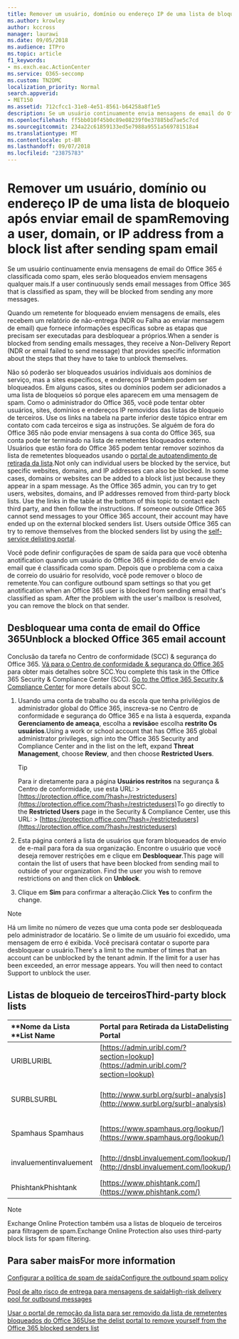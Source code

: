 ```yaml
---
title: Remover um usuário, domínio ou endereço IP de uma lista de bloqueio após enviar email de spam
ms.author: krowley
author: kccross
manager: laurawi
ms.date: 09/05/2018
ms.audience: ITPro
ms.topic: article
f1_keywords:
- ms.exch.eac.ActionCenter
ms.service: O365-seccomp
ms.custom: TN2DMC
localization_priority: Normal
search.appverid:
- MET150
ms.assetid: 712cfcc1-31e8-4e51-8561-b64258a8f1e5
description: Se um usuário continuamente envia mensagens de email do Office 365 é classificada como spam, eles serão bloqueados enviem mensagens qualquer mais.
ms.openlocfilehash: ff5bb010f45b0c89e08239f0e37885bd7ae5c7cd
ms.sourcegitcommit: 234a22c61859133ed5e7988a9551a569781518a4
ms.translationtype: MT
ms.contentlocale: pt-BR
ms.lasthandoff: 09/07/2018
ms.locfileid: "23875783"
---
```

# <a name="removing-a-user-domain-or-ip-address-from-a-block-list-after-sending-spam-email"></a><span data-ttu-id="46712-103">Remover um usuário, domínio ou endereço IP de uma lista de bloqueio após enviar email de spam</span><span class="sxs-lookup"><span data-stu-id="46712-103">Removing a user, domain, or IP address from a block list after sending spam email</span></span>

<span data-ttu-id="46712-104">Se um usuário continuamente envia mensagens de email do Office 365 é classificada como spam, eles serão bloqueados enviem mensagens qualquer mais.</span><span class="sxs-lookup"><span data-stu-id="46712-104">If a user continuously sends email messages from Office 365 that is classified as spam, they will be blocked from sending any more messages.</span></span> 
  
<span data-ttu-id="46712-105">Quando um remetente for bloqueado enviem mensagens de emails, eles recebem um relatório de não-entrega (NDR ou Falha ao enviar mensagem de email) que fornece informações específicas sobre as etapas que precisam ser executadas para desbloquear a próprios.</span><span class="sxs-lookup"><span data-stu-id="46712-105">When a sender is blocked from sending emails messages, they receive a Non-Delivery Report (NDR or email failed to send message) that provides specific information about the steps that they have to take to unblock themselves.</span></span>
  
<span data-ttu-id="46712-p101">Não só poderão ser bloqueados usuários individuais aos domínios de serviço, mas a sites específicos, e endereços IP também podem ser bloqueados. Em alguns casos, sites ou domínios podem ser adicionados a uma lista de bloqueios só porque eles aparecem em uma mensagem de spam. Como o administrador do Office 365, você pode tentar obter usuários, sites, domínios e endereços IP removidos das listas de bloqueio de terceiros. Use os links na tabela na parte inferior deste tópico entrar em contato com cada terceiros e siga as instruções. Se alguém de fora do Office 365 não pode enviar mensagens à sua conta do Office 365, sua conta pode ter terminado na lista de remetentes bloqueados externo. Usuários que estão fora do Office 365 podem tentar remover sozinhos da lista de remetentes bloqueados usando o [portal de autoatendimento de retirada da lista](https://technet.microsoft.com/library/mt661881%28v=exchg.150%29.aspx).</span><span class="sxs-lookup"><span data-stu-id="46712-p101">Not only can individual users be blocked by the service, but specific websites, domains, and IP addresses can also be blocked. In some cases, domains or websites can be added to a block list just because they appear in a spam message. As the Office 365 admin, you can try to get users, websites, domains, and IP addresses removed from third-party block lists. Use the links in the table at the bottom of this topic to contact each third party, and then follow the instructions. If someone outside Office 365 cannot send messages to your Office 365 account, their account may have ended up on the external blocked senders list. Users outside Office 365 can try to remove themselves from the blocked senders list by using the [self-service delisting portal](https://technet.microsoft.com/library/mt661881%28v=exchg.150%29.aspx).</span></span>
  
<span data-ttu-id="46712-p102">Você pode definir configurações de spam de saída para que você obtenha anotification quando um usuário do Office 365 é impedido de envio de email que é classificada como spam. Depois que o problema com a caixa de correio do usuário for resolvido, você pode remover o bloco de remetente.</span><span class="sxs-lookup"><span data-stu-id="46712-p102">You can configure outbound spam settings so that you get anotification when an Office 365 user is blocked from sending email that's classified as spam. After the problem with the user's mailbox is resolved, you can remove the block on that sender.</span></span>
  
## <a name="unblock-a-blocked-office-365-email-account"></a><span data-ttu-id="46712-114">Desbloquear uma conta de email do Office 365</span><span class="sxs-lookup"><span data-stu-id="46712-114">Unblock a blocked Office 365 email account</span></span>

<span data-ttu-id="46712-p103">Conclusão da tarefa no Centro de conformidade (SCC) & segurança do Office 365. [Vá para o Centro de conformidade & segurança do Office 365](go-to-the-securitycompliance-center.md) para obter mais detalhes sobre SCC.</span><span class="sxs-lookup"><span data-stu-id="46712-p103">You complete this task in the Office 365 Security & Compliance Center (SCC). [Go to the Office 365 Security & Compliance Center](go-to-the-securitycompliance-center.md) for more details about SCC.</span></span>

1. <span data-ttu-id="46712-117">Usando uma conta de trabalho ou da escola que tenha privilégios de administrador global do Office 365, inscreva-se no Centro de conformidade e segurança do Office 365 e na lista à esquerda, expanda **Gerenciamento de ameaça**, escolha a **revisão**e escolha **restrito Os usuários**.</span><span class="sxs-lookup"><span data-stu-id="46712-117">Using a work or school account that has Office 365 global administrator privileges, sign into the Office 365 Security and Compliance Center and in the list on the left, expand **Threat Management**, choose **Review**, and then choose **Restricted Users**.</span></span>
    
    > [!TIP]
    > <span data-ttu-id="46712-118">Para ir diretamente para a página **Usuários restritos** na segurança &amp; Centro de conformidade, use esta URL: >[https://protection.office.com/?hash=/restrictedusers](https://protection.office.com/?hash=/restrictedusers)</span><span class="sxs-lookup"><span data-stu-id="46712-118">To go directly to the **Restricted Users** page in the Security &amp; Compliance Center, use this URL: > [https://protection.office.com/?hash=/restrictedusers](https://protection.office.com/?hash=/restrictedusers)</span></span>

2. <span data-ttu-id="46712-p104">Esta página conterá a lista de usuários que foram bloqueados de envio de e-mail para fora da sua organização.  Encontre o usuário que você deseja remover restrições em e clique em **Desbloquear**.</span><span class="sxs-lookup"><span data-stu-id="46712-p104">This page will contain the list of users that have been blocked from sending mail to outside of your organization.  Find the user you wish to remove restrictions on and then click on **Unblock**.</span></span>

3. <span data-ttu-id="46712-121">Clique em **Sim** para confirmar a alteração.</span><span class="sxs-lookup"><span data-stu-id="46712-121">Click **Yes** to confirm the change.</span></span> 
    
> [!NOTE]
> <span data-ttu-id="46712-p105">Há um limite no número de vezes que uma conta pode ser desbloqueada pelo administrador de locatário. Se o limite de um usuário foi excedido, uma mensagem de erro é exibida. Você precisará contatar o suporte para desbloquear o usuário.</span><span class="sxs-lookup"><span data-stu-id="46712-p105">There's a limit to the number of times that an account can be unblocked by the tenant admin. If the limit for a user has been exceeded, an error message appears. You will then need to contact Support to unblock the user.</span></span> 
  
## <a name="third-party-block-lists"></a><span data-ttu-id="46712-124">Listas de bloqueio de terceiros</span><span class="sxs-lookup"><span data-stu-id="46712-124">Third-party block lists</span></span>

|<span data-ttu-id="46712-125">\*\*Nome da Lista \*\*</span><span class="sxs-lookup"><span data-stu-id="46712-125">**List Name**</span></span>|<span data-ttu-id="46712-126">**Portal para Retirada da Lista**</span><span class="sxs-lookup"><span data-stu-id="46712-126">**Delisting Portal**</span></span>|<span data-ttu-id="46712-127">**Para saber mais**</span><span class="sxs-lookup"><span data-stu-id="46712-127">**For more information**</span></span>|
|:-----|:-----|:-----|
|<span data-ttu-id="46712-128">URIBL</span><span class="sxs-lookup"><span data-stu-id="46712-128">URIBL</span></span>  <br/> |[https://admin.uribl.com/?section=lookup](https://admin.uribl.com/?section=lookup) <br/> |[<span data-ttu-id="46712-129">Site URIBL</span><span class="sxs-lookup"><span data-stu-id="46712-129">URIBL website </span></span>](https://uribl.com/) <br/> |
|<span data-ttu-id="46712-130">SURBL</span><span class="sxs-lookup"><span data-stu-id="46712-130">SURBL</span></span>  <br/> |[http://www.surbl.org/surbl-analysis](http://www.surbl.org/surbl-analysis) <br/> |[<span data-ttu-id="46712-131">Apresentando os dados de reputação de URI de SURBLHTTP://</span><span class="sxs-lookup"><span data-stu-id="46712-131">Introducing SURBL URI reputation data</span></span>](http://www.surbl.org/) <br/> |
|<span data-ttu-id="46712-132">Spamhaus </span><span class="sxs-lookup"><span data-stu-id="46712-132">Spamhaus</span></span>  <br/> |[https://www.spamhaus.org/lookup/](https://www.spamhaus.org/lookup/) <br/> |[<span data-ttu-id="46712-133">Entendendo a filtragem DNSBLHTTP://</span><span class="sxs-lookup"><span data-stu-id="46712-133">Understanding DNSBL Filtering</span></span>](https://www.spamhaus.org/whitepapers/dnsbl_function/) <br/> |
|<span data-ttu-id="46712-134">invaluement</span><span class="sxs-lookup"><span data-stu-id="46712-134">invaluement</span></span>  <br/> |[http://dnsbl.invaluement.com/lookup/](http://dnsbl.invaluement.com/lookup/) <br/> |[<span data-ttu-id="46712-135">lista de anti-spam de lista</span><span class="sxs-lookup"><span data-stu-id="46712-135">invaluement anti-spam list</span></span>](http://dnsbl.invaluement.com/) <br/> |
|<span data-ttu-id="46712-136">Phishtank</span><span class="sxs-lookup"><span data-stu-id="46712-136">Phishtank</span></span>  <br/> |[https://www.phishtank.com/](https://www.phishtank.com/) <br/> |[<span data-ttu-id="46712-137">PhishTank perguntas Frequentes</span><span class="sxs-lookup"><span data-stu-id="46712-137">PhishTank FAQ</span></span>](https://www.phishtank.com/faq.php) <br/> |
   
> [!NOTE]
> <span data-ttu-id="46712-138">Exchange Online Protection também usa a listas de bloqueio de terceiros para filtragem de spam.</span><span class="sxs-lookup"><span data-stu-id="46712-138">Exchange Online Protection also uses third-party block lists for spam filtering.</span></span> 
   
## <a name="for-more-information"></a><span data-ttu-id="46712-139">Para saber mais</span><span class="sxs-lookup"><span data-stu-id="46712-139">For more information</span></span>

[<span data-ttu-id="46712-140">Configurar a política de spam de saída</span><span class="sxs-lookup"><span data-stu-id="46712-140">Configure the outbound spam policy</span></span>](configure-the-outbound-spam-policy.md)
  
[<span data-ttu-id="46712-141">Pool de alto risco de entrega para mensagens de saída</span><span class="sxs-lookup"><span data-stu-id="46712-141">High-risk delivery pool for outbound messages</span></span>](high-risk-delivery-pool-for-outbound-messages.md)

[<span data-ttu-id="46712-142">Usar o portal de remoção da lista para ser removido da lista de remetentes bloqueados do Office 365</span><span class="sxs-lookup"><span data-stu-id="46712-142">Use the delist portal to remove yourself from the Office 365 blocked senders list</span></span>](use-the-delist-portal-to-remove-yourself-from-the-office-365-blocked-senders-lis.md)
  

  

